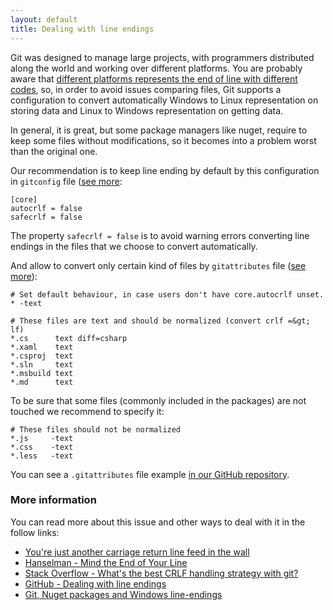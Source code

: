 ```yaml
---
layout: default
title: Dealing with line endings
---
```


Git was designed to manage large projects, with programmers distributed along the world and working over different platforms. You are probably aware that [different platforms represents the end of line with different codes](http://en.wikipedia.org/wiki/Newline#Representations), so, in order to avoid issues comparing files, Git supports a configuration to convert automatically Windows to Linux representation on storing data and Linux to Windows representation on getting data. 

In general, it is great, but some package managers like nuget, require to keep some files without modifications, so it becomes into a problem worst than the original one.

Our recommendation is to keep line ending by default by this configuration in `gitconfig` file ([see more](gitconfig-file.html):

    [core]
    autocrlf = false
    safecrlf = false

The property `safecrlf = false` is to avoid warning errors converting line endings in the files that we choose to convert automatically.


And allow to convert only certain kind of files by `gitattributes` file ([see more](gitattributes-file.html)):

    # Set default behaviour, in case users don't have core.autocrlf unset.
    * -text
    
    # These files are text and should be normalized (convert crlf =&gt; lf)
    *.cs      text diff=csharp
    *.xaml    text
    *.csproj  text
    *.sln     text
    *.msbuild text
    *.md      text

To be sure that some files (commonly included in the packages) are not touched we recommend to specify it:

    # These files should not be normalized
    *.js     -text
    *.css    -text
    *.less   -text

You can see a `.gitattributes` file  example [in our GitHub repository](https://github.com/MakingSense/migration-to-git/tree/gh-pages/3-working-with-git/examples/.gitattributes).


### More information

You can read more about this issue and other ways to deal with it in the follow links:

* [You're just another carriage return line feed in the wall](http://www.hanselman.com/blog/YoureJustAnotherCarriageReturnLineFeedInTheWall.aspx)
* [Hanselman - Mind the End of Your Line](http://adaptivepatchwork.com/2012/03/01/mind-the-end-of-your-line/)
* [Stack Overflow - What's the best CRLF handling strategy with git?](http://stackoverflow.com/questions/170961/whats-the-best-crlf-handling-strategy-with-git)
* [GitHub - Dealing with line endings](https://help.github.com/articles/dealing-with-line-endings)
* [Git, Nuget packages and Windows line-endings](http://pampanotes.tercerplaneta.com/2012/07/git-nuget-packages-and-windows-line.html)